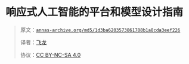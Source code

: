 # 响应式人工智能的平台和模型设计指南

> 原文：[`annas-archive.org/md5/1d3ba6203573861788b1a8cda3eef226`](https://annas-archive.org/md5/1d3ba6203573861788b1a8cda3eef226)
> 
> 译者：[飞龙](https://github.com/wizardforcel)
> 
> 协议：[CC BY-NC-SA 4.0](http://creativecommons.org/licenses/by-nc-sa/4.0/)